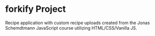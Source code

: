 # forkify Project

Recipe application with custom recipe uploads created from the Jonas Schemdtmann JavaScript course utilizing HTML/CSS/Vanilla JS.
